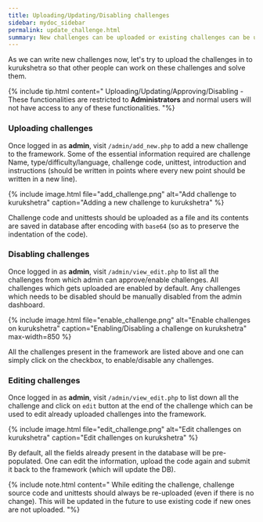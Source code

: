 ```yaml
---
title: Uploading/Updating/Disabling challenges
sidebar: mydoc_sidebar
permalink: update_challenge.html
summary: New challenges can be uploaded or existing challenges can be updated/disabled via the Admin dashboard of Kurukshetra.
---
```

As we can write new challenges now, let's try to upload the challenges in to kurukshetra so that other people can work on these challenges and solve them.

{% include tip.html content="
Uploading/Updating/Approving/Disabling - These functionalities are restricted to **Administrators** and normal users will not have access to any of these functionalities.
"%}

### Uploading challenges

Once logged in as **admin**, visit `/admin/add_new.php` to add a new challenge to the framework. Some of the essential information required are challenge Name, type/difficulty/language, challenge code, unittest, introduction and instructions (should be written in points where every new point should be written in a new line).

{% include image.html file="add_challenge.png" alt="Add challenge to kurukshetra" caption="Adding a new challenge to kurukshetra" %}

Challenge code and unittests should be uploaded as a file and its contents are saved in database after encoding with `base64` (so as to preserve the indentation of the code).


### Disabling challenges

Once logged in as **admin**, visit `/admin/view_edit.php` to list all the challenges from which admin can approve/enable challenges. All challenges which gets uploaded are enabled by default. Any challenges which needs to be disabled should be manually disabled from the admin dashboard.

{% include image.html file="enable_challenge.png" alt="Enable challenges on kurukshetra" caption="Enabling/Disabling a challenge on kurukshetra" max-width=850 %}

All the challenges present in the framework are listed above and one can simply click on the checkbox, to enable/disable any challenges.


### Editing challenges

Once logged in as **admin**, visit `/admin/view_edit.php` to list down all the challenge and click on `edit` button at the end of the challenge which can be used to edit already uploaded challenges into the framework. 

{% include image.html file="edit_challenge.png" alt="Edit challenges on kurukshetra" caption="Edit challenges on kurukshetra" %}

By default, all the fields already present in the database will be pre-populated. One can edit the information, upload the code again and submit it back to the framework (which will update the DB). 

{% include note.html content="
While editing the challenge, challenge source code and unittests should always be re-uploaded (even if there is no change). This will be updated in the future to use existing code if new ones are not uploaded.
"%}
